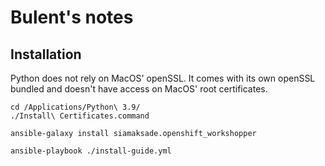 # Bulent's notes

## Installation
Python does not rely on MacOS' openSSL. It comes with its own openSSL bundled and doesn't have access on MacOS' root certificates.
```
cd /Applications/Python\ 3.9/
./Install\ Certificates.command
```

```
ansible-galaxy install siamaksade.openshift_workshopper
```

```
ansible-playbook ./install-guide.yml
```